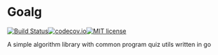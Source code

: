 # Goalg

[![Build Status](https://travis-ci.org/ericpai/goalg.svg?branch=master)](https://travis-ci.org/ericpai/goalg)[![codecov.io](https://codecov.io/github/ericpai/goalg/coverage.svg?branch=master)](https://codecov.io/github/ericpai/goalg?branch=master)[![MIT license](https://img.shields.io/github/license/mashape/apistatus.svg)](https://opensource.org/licenses/MIT)

A simple algorithm library with common program quiz utils written in go
